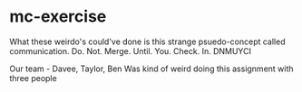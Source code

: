 # mc-exercise

What these weirdo's could've done is this strange psuedo-concept called communication. Do. Not. Merge. Until. You. Check. In.
DNMUYCI

Our team - Davee, Taylor, Ben
Was kind of weird doing this assignment with three people